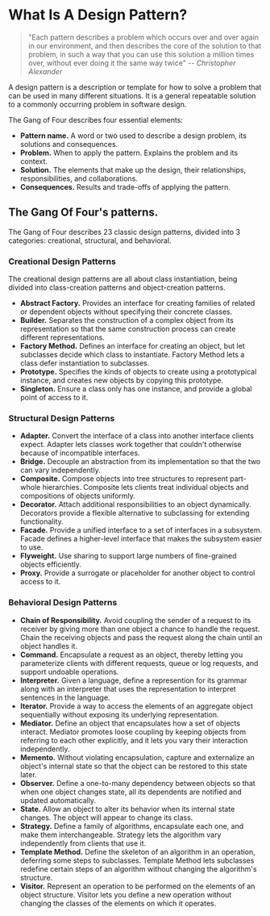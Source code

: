 # What Is A Design Pattern?


> "Each pattern describes a problem which occurs over
and over again in our environment, and then describes the core of the solution
to that problem, in such a way that you can use this solution a million times
over, without ever doing it the same way twice"
>  -- <cite>Christopher Alexander</cite>

A design pattern is a description or template for how to solve a problem that can be used in many different situations. It is a general repeatable solution to a commonly occurring problem in software design.

The Gang of Four describes four essential elements:

* **Pattern name.** A word or two used to describe a design problem, its solutions and consequences.
* **Problem.** When to apply the pattern. Explains the problem and its context.
* **Solution.** The elements that make up the design, their relationships, responsibilities, and collaborations.
* **Consequences.** Results and trade-offs of applying the pattern.

## The Gang Of Four's patterns.

The Gang of Four describes 23 classic design patterns, divided into 3 categories: creational, structural, and behavioral.

### Creational Design Patterns

The creational design patterns are all about class instantiation, being divided into class-creation patterns and object-creation patterns.

* **Abstract Factory.** Provides an interface for creating families of related or dependent objects without specifying their concrete classes.
* **Builder.** Separates the construction of a complex object from its representation so that the same construction process can create different representations. 
* **Factory Method.** Defines an interface for creating an object, but let subclasses decide which class to instantiate. Factory Method lets a class defer instantiation to subclasses.
* **Prototype.** Specifies the kinds of objects to create using a prototypical instance, and creates new objects by copying this prototype.
* **Singleton.** Ensure a class only has one instance, and provide a global point of access to it.

### Structural Design Patterns

* **Adapter.** Convert the interface of a class into another interface clients expect. Adapter lets classes work together that couldn't otherwise because of incompatible interfaces. 
* **Bridge.** Decouple an abstraction from its implementation so that the two can vary independently.
* **Composite.** Compose objects into tree structures to represent part-whole hierarchies. Composite lets clients treat individual objects and compositions of objects uniformly.
* **Decorator.** Attach additional responsibilities to an object dynamically. Decorators provide a flexible alternative to subclassing for extending functionality.
* **Facade.** Provide a unified interface to a set of interfaces in a subsystem. Facade defines a higher-level interface that makes the subsystem easier to use.
* **Flyweight.** Use sharing to support large numbers of fine-grained objects efficiently.
* **Proxy.** Provide a surrogate or placeholder for another object to control access to it.

### Behavioral Design Patterns

* **Chain of Responsibility.** Avoid coupling the sender of a request to its receiver by giving more than one object a chance to handle the request. Chain the receiving objects and pass the request along the chain until an object handles it. 
* **Command.** Encapsulate a request as an object, thereby letting you parameterize clients with different requests, queue or log requests, and support undoable operations. 
* **Interpreter.** Given a language, define a represention for its grammar along with an interpreter that uses the representation to interpret sentences in the language.
* **Iterator.** Provide a way to access the elements of an aggregate object sequentially without exposing its underlying representation.
* **Mediator.** Define an object that encapsulates how a set of objects interact. Mediator promotes loose coupling by keeping objects from referring to each other explicitly, and it lets you vary their interaction independently.
* **Memento.** Without violating encapsulation, capture and externalize an object's internal state so that the object can be restored to this state later. 
* **Observer.** Define a one-to-many dependency between objects so that when one object changes state, all its dependents are notified and updated automatically.
* **State.** Allow an object to alter its behavior when its internal state changes. The object will appear to change its class.
* **Strategy.** Define a family of algorithms, encapsulate each one, and make them interchangeable. Strategy lets the algorithm vary independently from clients that use it.
* **Template Method.** Define the skeleton of an algorithm in an operation, deferring some steps to subclasses. Template Method lets subclasses redefine certain steps of an algorithm without changing the algorithm's structure.
* **Visitor.** Represent an operation to be performed on the elements of an object structure. Visitor lets you define a new operation without changing the classes of the elements on which it operates.



